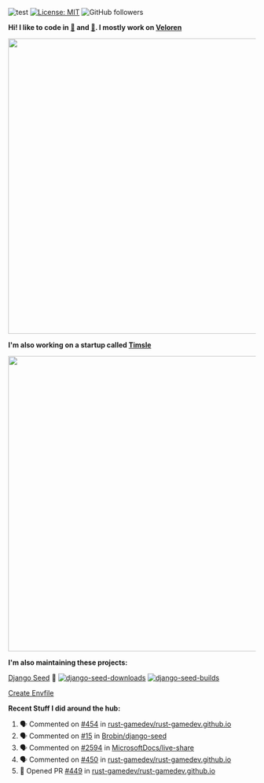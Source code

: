 ![test](https://hits.seeyoufarm.com/api/count/incr/badge.svg?url=https://github.com/AngelOnFira)
[![License: MIT](https://img.shields.io/badge/License-MIT-yellow.svg)](https://opensource.org/licenses/MIT)
![GitHub followers](https://img.shields.io/github/followers/angelonfira?style=social)

**Hi! I like to code in [:crab:](https://www.rust-lang.org/) and [:snake:](https://www.python.org/). I mostly work on [Veloren](https://veloren.net)**

<p align="center">
  <img width="600" src="https://media.discordapp.net/attachments/444005079410802699/730566298073038949/rsz_5f0656b6aa176.png">
</p>

**I'm also working on a startup called [Timsle](https://timsle.com)**

<p align="center">
  <img width="600" src="https://media.discordapp.net/attachments/444005079410802699/730566842674053130/rsz_5f0657242abb4.png">
</p>

**I'm also maintaining these projects:**

[Django Seed](https://github.com/Brobin/django-seed)
:seedling:
[![django-seed-downloads](https://pepy.tech/badge/django-seed)](https://pepy.tech/project/django-seed)
[![django-seed-builds](https://github.com/Brobin/django-seed/workflows/Test/badge.svg)](https://github.com/Brobin/django-seed)

[Create Envfile](https://github.com/SpicyPizza/create-envfile)

**Recent Stuff I did around the hub:**

<!--START_SECTION:activity-->
1. 🗣 Commented on [#454](https://github.com/rust-gamedev/rust-gamedev.github.io/issues/454) in [rust-gamedev/rust-gamedev.github.io](https://github.com/rust-gamedev/rust-gamedev.github.io)
2. 🗣 Commented on [#15](https://github.com/Brobin/django-seed/issues/15) in [Brobin/django-seed](https://github.com/Brobin/django-seed)
3. 🗣 Commented on [#2594](https://github.com/MicrosoftDocs/live-share/issues/2594) in [MicrosoftDocs/live-share](https://github.com/MicrosoftDocs/live-share)
4. 🗣 Commented on [#450](https://github.com/rust-gamedev/rust-gamedev.github.io/issues/450) in [rust-gamedev/rust-gamedev.github.io](https://github.com/rust-gamedev/rust-gamedev.github.io)
5. 💪 Opened PR [#449](https://github.com/rust-gamedev/rust-gamedev.github.io/pull/449) in [rust-gamedev/rust-gamedev.github.io](https://github.com/rust-gamedev/rust-gamedev.github.io)
<!--END_SECTION:activity-->
